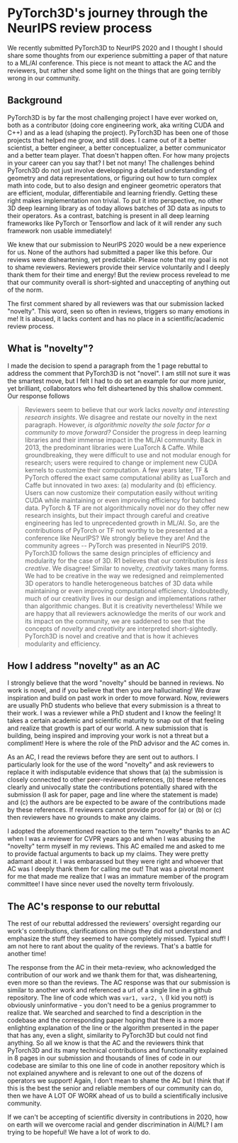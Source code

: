 # PyTorch3D's journey through the NeurIPS review process

We recently submitted PyTorch3D to NeurIPS 2020 and I thought I should share some thoughts from our experience submitting a paper of that nature to a ML/AI conference. This piece is not meant to attack the AC and the reviewers, but rather shed some light on the things that are going terribly wrong in our community.

## Background

PyTorch3D is by far the most challenging project I have ever worked on, both as a contributor (doing core engineering work, aka writing CUDA and C++) and as a lead (shaping the project). PyTorch3D has been one of those projects that helped me grow, and still does. I came out of it a better scientist, a better engineer, a better conceptualizer, a better communicator and a better team player. That doesn't happen often. For how many projects in your career can you say that? I bet not many! The challenges behind PyTorch3D do not just involve developping a detailed understanding of geometry and data representations, or figuring out how to turn complex math into code, but to also design and engineer geometric operators that are efficient, modular, differentiabile and learning friendly. Getting these right makes implementation non trivial. To put it into perspective, no other 3D deep learning library as of today allows batches of 3D data as inputs to their operators. As a contrast, batching is present in all deep learning frameworks like PyTorch or Tensorflow and lack of it will render any such framework non usable immediately! 

We knew that our submission to NeurIPS 2020 would be a new experience for us. None of the authors had submitted a paper like this before. Our reviews were disheartening, yet predictable. Please note that my goal is not to shame reviewers. Reviewers provide their service voluntarily and I deeply thank them for their time and energy! But the review process revelead to me that our community overall is short-sighted and unaccepting of anything out of the norm. 

The first comment shared by all reviewers was that our submission lacked "novelty". This word, seen so often in reviews, triggers so many emotions in me! It is abused, it lacks content and has no place in a scientific/academic review process. 

##  What is "novelty"?

I made the decision to spend a paragraph from the 1 page rebuttal to address the comment that PyTorch3D is not "novel". I am still not sure it was the smartest move, but I felt I had to do set an example for our more junior, yet brilliant, collaborators who felt disheartened by this shallow comment. Our response follows 

> Reviewers seem to believe that our work lacks *novelty and interesting research insights*. We disagree and restate our novelty in the next paragraph. However, *is algorithmic novelty the sole factor for a community to move forward?* Consider the progress in deep learning libraries and their immense impact in the ML/AI community. Back in 2013, the predominant libraries were LuaTorch & Caffe.
While groundbreaking, they were difficult to use and not modular enough for research; users were required to change or implement new CUDA kernels to customize their computation. A few years later, TF & PyTorch offered the exact same computational ability as LuaTorch and Caffe but innovated in two axes: (a) modularity and (b) efficiency. Users can now customize their computation easily without writing CUDA while maintaining or even improving efficiency for batched data. PyTorch & TF are not algorithmically novel nor do they offer new research insights, but their impact through careful and creative engineering has led to unprecedented growth in ML/AI. So, are the contributions of PyTorch or TF not worthy to be presented at a conference like NeurIPS? We strongly believe they are! And the community agrees -- PyTorch was presented in NeurIPS 2019. PyTorch3D follows the same design principles of efficiency and modularity for the case of 3D.
R1 believes that our contribution is *less creative*. We disagree! Similar to novelty, *creativity* takes many forms.
We had to be creative in the way we redesigned and reimplemented 3D operators to handle heterogeneous batches of 3D data while maintaining or even improving computational efficiency. Undoubtedly, much of our creativity lives in our design and implementations rather than algorithmic changes. But it is creativity nevertheless! While we are happy that all reviewers acknowledge the merits of our work and its impact on the community, we are saddened to see that the concepts of *novelty* and *creativity* are interpreted short-sightedly. PyTorch3D is novel and creative and that is how it achieves modularity and efficiency.

## How I address "novelty" as an AC

I strongly believe that the word "novelty" should be banned in reviews. No work is novel, and if you believe that then you are hallucinating! We draw inspiration and build on past work in order to move forward. Now, reviewers are usually PhD students who believe that every submission is a threat to their work. I was a reviewer while a PhD student and I know the feeling! It takes a certain academic and scientific maturity to snap out of that feeling and realize that growth is part of our world. A new submission that is building, being inspired and improving your work is not a threat but a compliment! Here is where the role of the PhD advisor and the AC comes in. 

As an AC, I read the reviews before they are sent out to authors. I particularly look for the use of the word "novelty" and ask reviewers to replace it with indisputable evidence that shows that (a) the submission is closely connected to other peer-reviewed references, (b) these references clearly and univocally state the contributions potentially shared with the submission (I ask for paper, page and line where the statement is made) and (c) the authors are be expected to be aware of the contributions made by these references. If reviewers cannot provide proof for (a) or (b) or (c) then reviewers have no grounds to make any claims. 

I adopted the aforementioned reaction to the term "novelty" thanks to an AC when I was a reviewer for CVPR years ago and when I was abusing the "novelty" term myself in my reviews. This AC emailed me and asked to me to provide factual arguments to back up my claims. They were pretty adamant about it. I was embarassed but they were right and whoever that AC was I deeply thank them for calling me out! That was a pivotal moment for me that made me realize that I was an immature member of the program committee! I have since never used the novelty term frivolously. 

## The AC's response to our rebuttal

The rest of our rebuttal addressed the reviewers' oversight regarding our work's contributions, clarifications on things they did not understand and emphasize the stuff they seemed to have completely missed. Typical stuff! I am not here to rant about the quality of the reviews. That's a battle for another time!

The response from the AC in their meta-review, who acknowledged the contribution of our work and we thank them for that, was disheartening, even more so than the reviews. The AC response was that our submission is similar to another work and referenced a url of a single line in a github repository. The line of code which was `var1, var2, \` (I kid you not!) is obviously uninformative - you don't need to be a genius programmer to realize that. We searched and searched to find a description in the codebase and the corresponding paper hoping that there is a more enlighting explanation of the line or the algorithm presented in the paper that has any, even a slight, similarity to PyTorch3D but could not find anything. So all we know is that the AC and the reviewers think that PyTorch3D and its many technical contributions and functionality explained in 8 pages in our submission and thousands of lines of code in our codebase are similar to this one line of code in another repository which is not explained anywhere and is relevant to one out of the dozens of operators we support! Again, I don't mean to shame the AC but I think that if this is the best the senior and reliable members of our community can do, then we have A LOT OF WORK ahead of us to build a scientifically inclusive community.

If we can't be accepting of scientific diversity in contributions in 2020, how on earth will we overcome racial and gender discrimination in AI/ML? I am trying to be hopeful! We have a lot of work to do.
